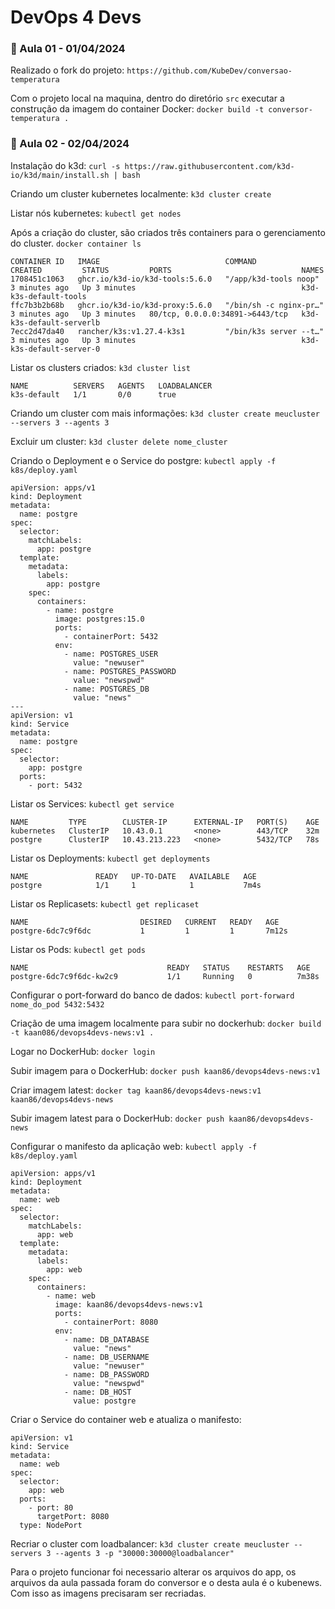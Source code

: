 # DevOps 4 Devs

### :memo: Aula 01 - 01/04/2024

Realizado o fork do projeto: `https://github.com/KubeDev/conversao-temperatura`

Com o projeto local na maquina, dentro do diretório `src` executar a construção da imagem do container Docker: `docker build -t conversor-temperatura .`

### :memo: Aula 02 - 02/04/2024 
Instalação do k3d: `curl -s https://raw.githubusercontent.com/k3d-io/k3d/main/install.sh | bash`

Criando um cluster kubernetes localmente: `k3d cluster create`

Listar nós kubernetes: `kubectl get nodes`

Após a criação do cluster, são criados três containers para o gerenciamento do cluster. `docker container ls`

```
CONTAINER ID   IMAGE                            COMMAND                  CREATED         STATUS         PORTS                             NAMES
1708451c1063   ghcr.io/k3d-io/k3d-tools:5.6.0   "/app/k3d-tools noop"    3 minutes ago   Up 3 minutes                                     k3d-k3s-default-tools
ffc7b3b2b68b   ghcr.io/k3d-io/k3d-proxy:5.6.0   "/bin/sh -c nginx-pr…"   3 minutes ago   Up 3 minutes   80/tcp, 0.0.0.0:34891->6443/tcp   k3d-k3s-default-serverlb
7ecc2d47da40   rancher/k3s:v1.27.4-k3s1         "/bin/k3s server --t…"   3 minutes ago   Up 3 minutes                                     k3d-k3s-default-server-0
```

Listar os clusters criados: `k3d cluster list`
```
NAME          SERVERS   AGENTS   LOADBALANCER
k3s-default   1/1       0/0      true
```

Criando um cluster com mais informações: `k3d cluster create meucluster --servers 3 --agents 3`

Excluir um cluster: `k3d cluster delete nome_cluster`

Criando o Deployment e o Service do postgre: `kubectl apply -f k8s/deploy.yaml`
```
apiVersion: apps/v1
kind: Deployment
metadata:
  name: postgre
spec:
  selector:
    matchLabels:
      app: postgre
  template:
    metadata:
      labels:
        app: postgre
    spec:
      containers:
        - name: postgre
          image: postgres:15.0
          ports:
            - containerPort: 5432
          env:
            - name: POSTGRES_USER
              value: "newuser"
            - name: POSTGRES_PASSWORD
              value: "newspwd"
            - name: POSTGRES_DB
              value: "news"
---
apiVersion: v1
kind: Service
metadata:
  name: postgre
spec:
  selector:
    app: postgre
  ports:
    - port: 5432
```

Listar os Services: `kubectl get service`
```
NAME         TYPE        CLUSTER-IP      EXTERNAL-IP   PORT(S)    AGE
kubernetes   ClusterIP   10.43.0.1       <none>        443/TCP    32m
postgre      ClusterIP   10.43.213.223   <none>        5432/TCP   78s
```

Listar os Deployments: `kubectl get deployments`
```
NAME               READY   UP-TO-DATE   AVAILABLE   AGE
postgre            1/1     1            1           7m4s
```

Listar os Replicasets: `kubectl get replicaset`
```
NAME                         DESIRED   CURRENT   READY   AGE
postgre-6dc7c9f6dc           1         1         1       7m12s
```


Listar os Pods: `kubectl get pods`
```
NAME                               READY   STATUS    RESTARTS   AGE
postgre-6dc7c9f6dc-kw2c9           1/1     Running   0          7m38s
```

Configurar o port-forward do banco de dados: `kubectl port-forward nome_do_pod 5432:5432`

Criação de uma imagem localmente para subir no dockerhub: `docker build -t kaan086/devops4devs-news:v1 .`

Logar no DockerHub: `docker login`

Subir imagem para o DockerHub: `docker push kaan86/devops4devs-news:v1` 

Criar imagem latest: `docker tag kaan86/devops4devs-news:v1 kaan86/devops4devs-news`

Subir imagem latest para o DockerHub: `docker push kaan86/devops4devs-news`

Configurar o manifesto da aplicação web: `kubectl apply -f k8s/deploy.yaml`
```
apiVersion: apps/v1
kind: Deployment
metadata:
  name: web
spec:
  selector:
    matchLabels:
      app: web
  template:
    metadata:
      labels:
        app: web
    spec:
      containers:
        - name: web
          image: kaan86/devops4devs-news:v1
          ports:
            - containerPort: 8080
          env:
            - name: DB_DATABASE
              value: "news"
            - name: DB_USERNAME
              value: "newuser" 
            - name: DB_PASSWORD
              value: "newspwd"
            - name: DB_HOST
              value: postgre
```

Criar o Service do container web e atualiza o manifesto:
```
apiVersion: v1
kind: Service
metadata:
  name: web
spec:
  selector:
    app: web
  ports:
    - port: 80
      targetPort: 8080
  type: NodePort
```

Recriar o cluster com loadbalancer: `k3d cluster create meucluster --servers 3 --agents 3 -p "30000:30000@loadbalancer"`

Para o projeto funcionar foi necessario alterar os arquivos do app, os arquivos da aula passada foram do conversor e o desta aula é o kubenews. Com isso as imagens precisaram ser recriadas.